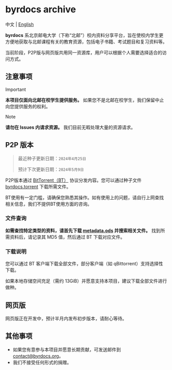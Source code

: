# byrdocs archive

中文 | [English](README.en.md)

**byrdocs** 系北京邮电大学（下称“北邮”）校内资料分享平台，旨在使校内学生更方便地获取与北邮课程有关的教育资源，包括电子书籍、考试题目和复习资料等。

当前阶段，P2P版与网页版共用同一资源库，用户可以根据个人需要选择适合的访问方式。

## 注意事项

> [!IMPORTANT]
> **本项目仅面向北邮在校学生提供服务。** 如果您不是北邮在校学生，我们保留中止向您提供服务的权利。

> [!NOTE]  
> **请勿在 Issues 内请求资源。** 我们目前无暇处理大量的资源请求。


## P2P 版本

> 最近种子更新日期：`2024年4月25日`
> 
> 预计下次更新日期：`2024年5月9日`

P2P版本通过 [BitTorrent（BT）](https://zh.wikipedia.org/zh-cn/BitTorrent_(%E5%8D%8F%E8%AE%AE)) 协议分发内容。您可以通过种子文件 [byrdocs.torrent](byrdocs.torrent) 下载所需文件。

BT使用有一定门槛，请确保您熟悉其操作。如有使用上的问题，请自行上网查找相关信息，我们不提供BT使用方面的咨询。

### 文件查询

**如需查找特定类型的资料，请首先下载 [metadata.ods](metadata.ods) 并搜索相关文件。** 找到所需资料后，请记录其 MD5 值，然后通过 BT 下载对应文件。

### 下载说明

您可以通过 BT 客户端下载全部文件，部分客户端（如 qBittorrent）支持选择性下载。

如果本地存储空间充足（需约 13GiB）并愿意支持本项目，建议下载全部文件进行做种。

## 网页版

网页版正在开发中，预计半月内发布初步版本，请耐心等待。

## 其他事项

- 如果您有意参与本项目并愿意长期贡献，可发送邮件到 [contact@byrdocs.org](mailto:contact@byrdocs.org)。
- 我们不接受任何形式的捐赠。
